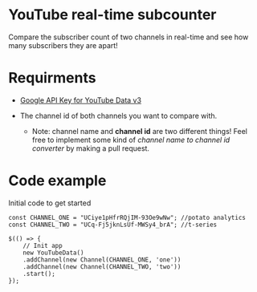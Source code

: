 # YouTube real-time subcounter
Compare the subscriber count of two channels in real-time and see how many subscribers they are apart!

# Requirments
-  [Google API Key for YouTube Data v3](https://console.cloud.google.com/)

- The channel id of both channels you want to compare with.
  - Note: channel name and **channel id** are two different things! Feel free to implement some kind of _channel name to channel id converter_ by making a pull request.


# Code example
Initial code to get started
```
const CHANNEL_ONE = "UCiye1pHfrRQjIM-93Oe9wNw"; //potato analytics
const CHANNEL_TWO = "UCq-Fj5jknLsUf-MWSy4_brA"; //t-series

$(() => {
    // Init app
    new YouTubeData()
    .addChannel(new Channel(CHANNEL_ONE, 'one'))
    .addChannel(new Channel(CHANNEL_TWO, 'two'))
    .start();
});
```
